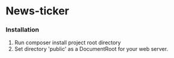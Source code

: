 News-ticker
=======

### Installation
1. Run composer install project root directory
2. Set directory 'public' as a DocumentRoot for your web server.
